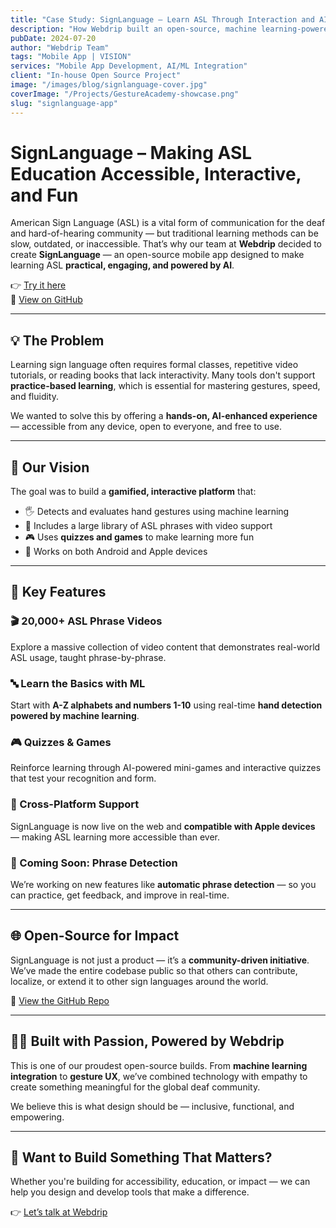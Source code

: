 ```yaml
---
title: "Case Study: SignLanguage – Learn ASL Through Interaction and AI"
description: "How Webdrip built an open-source, machine learning-powered app to help users learn American Sign Language (ASL) through videos, quizzes, and real-time gesture detection."
pubDate: 2024-07-20
author: "Webdrip Team"
tags: "Mobile App | VISION"
services: "Mobile App Development, AI/ML Integration"
client: "In-house Open Source Project"
image: "/images/blog/signlanguage-cover.jpg"
coverImage: "/Projects/GestureAcademy-showcase.png"
slug: "signlanguage-app"
---
```


# SignLanguage – Making ASL Education Accessible, Interactive, and Fun

American Sign Language (ASL) is a vital form of communication for the deaf and hard-of-hearing community — but traditional learning methods can be slow, outdated, or inaccessible. That’s why our team at **Webdrip** decided to create **SignLanguage** — an open-source mobile app designed to make learning ASL **practical, engaging, and powered by AI**.

👉 [Try it here](https://signlanguage.webdrip.in)  
🔗 [View on GitHub](https://github.com/Narottam04/SignLanguage)

---

## 💡 The Problem

Learning sign language often requires formal classes, repetitive video tutorials, or reading books that lack interactivity. Many tools don't support **practice-based learning**, which is essential for mastering gestures, speed, and fluidity.

We wanted to solve this by offering a **hands-on, AI-enhanced experience** — accessible from any device, open to everyone, and free to use.

---

## 🎯 Our Vision

The goal was to build a **gamified, interactive platform** that:

- 🖐️ Detects and evaluates hand gestures using machine learning
- 🎥 Includes a large library of ASL phrases with video support
- 🎮 Uses **quizzes and games** to make learning more fun
- 📱 Works on both Android and Apple devices

---

## 🧠 Key Features

### 🎬 20,000+ ASL Phrase Videos

Explore a massive collection of video content that demonstrates real-world ASL usage, taught phrase-by-phrase.

### 🔤 Learn the Basics with ML

Start with **A-Z alphabets and numbers 1-10** using real-time **hand detection powered by machine learning**.

### 🎮 Quizzes & Games

Reinforce learning through AI-powered mini-games and interactive quizzes that test your recognition and form.

### 🍏 Cross-Platform Support

SignLanguage is now live on the web and **compatible with Apple devices** — making ASL learning more accessible than ever.

### 🧪 Coming Soon: Phrase Detection

We’re working on new features like **automatic phrase detection** — so you can practice, get feedback, and improve in real-time.

---

## 🌐 Open-Source for Impact

SignLanguage is not just a product — it’s a **community-driven initiative**. We’ve made the entire codebase public so that others can contribute, localize, or extend it to other sign languages around the world.

🔗 [View the GitHub Repo](https://github.com/Narottam04/SignLanguage)

---

## 👨‍💻 Built with Passion, Powered by Webdrip

This is one of our proudest open-source builds. From **machine learning integration** to **gesture UX**, we’ve combined technology with empathy to create something meaningful for the global deaf community.

We believe this is what design should be — inclusive, functional, and empowering.

---

## 👋 Want to Build Something That Matters?

Whether you're building for accessibility, education, or impact — we can help you design and develop tools that make a difference.

👉 [Let’s talk at Webdrip](https://webdrip.in)
